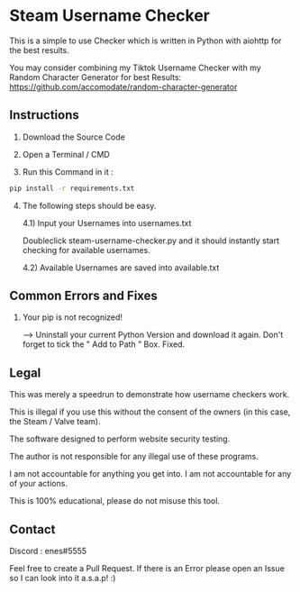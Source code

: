 # Steam Username Checker

This is a simple to use Checker which is written in Python with aiohttp for the best results.

You may consider combining my Tiktok Username Checker with my Random Character Generator for best Results: https://github.com/accomodate/random-character-generator

## Instructions

1) Download the Source Code

2) Open a Terminal / CMD

3) Run this Command in it :
   
```bash
pip install -r requirements.txt
```
   
4) The following steps should be easy.
   
   4.1) Input your Usernames into usernames.txt
   
   Doubleclick steam-username-checker.py and it should instantly start checking for available usernames.
   
   4.2) Available Usernames are saved into available.txt
   
## Common Errors and Fixes
       
1) Your pip is not recognized!

   --> Uninstall your current Python Version and download it again.
   Don't forget to tick the " Add to Path " Box. Fixed.
   
## Legal

This was merely a speedrun to demonstrate how username checkers work.

This is illegal if you use this without the consent of the owners (in this case, the Steam / Valve team).

The software designed to perform website security testing.

The author is not responsible for any illegal use of these programs.

I am not accountable for anything you get into. I am not accountable for any of your actions.

This is 100% educational, please do not misuse this tool.
       
## Contact

Discord : enes#5555

Feel free to create a Pull Request. If there is an Error please open an Issue so I can look into it a.s.a.p! :) 

